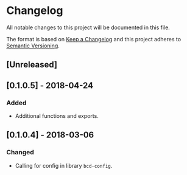 # Changelog
All notable changes to this project will be documented in this file.

The format is based on [Keep a Changelog](http://keepachangelog.com/en/1.0.0/)
and this project adheres to [Semantic Versioning](http://semver.org/spec/v2.0.0.html).

## [Unreleased]

## [0.1.0.5] - 2018-04-24
### Added
- Additional functions and exports.


## [0.1.0.4] - 2018-03-06
### Changed
- Calling for config in library `bcd-config`.
